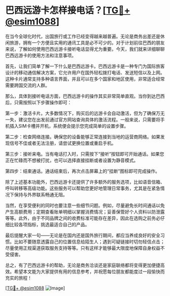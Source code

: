 # 巴西远游卡怎样接电话？[[TG💪+ @esim1088](https://t.me/s/esim1088)]

在当今全球化时代，出国旅行或工作已经变得越来越普遍。无论是商务出差还是休闲旅游，拥有一个方便且实用的通讯工具是必不可少的。对于计划前往巴西的朋友来说，了解如何使用巴西远游卡接听电话显得尤为重要。今天，我们就来详细聊聊巴西远游卡的使用方法和注意事项。

首先，让我们简单了解一下什么是巴西远游卡。巴西远游卡是一种专门为国际旅客设计的移动通信解决方案，它允许用户在国外轻松拨打电话、发送短信以及上网。这种卡片通常支持多种语言界面，并且可以在多个国家和地区使用，非常适合经常需要跨国交流的人群。

那么，具体到接听电话方面，巴西远游卡的操作其实非常简单直观。当你到达巴西后，只需按照以下步骤操作即可：

第一步：激活卡片。大多数情况下，购买后的远游卡会自动激活，但为了确保万无一失，建议您在出发前通过官方网站查询具体的激活流程。一般来说，只需要将手机插入SIM卡槽并开机，系统便会提示您完成简单的设置步骤。

第二步：检查网络连接。确保您的设备能够正常连接到当地的运营商网络。如果发现信号不佳或者无法注册，请尝试更换位置或重启手机。

第三步：接听来电。当有电话打入时，只需按下“接听”按钮即可开始通话。如果您正在忙碌而不想被打扰，也可以选择直接挂断或者设置为静音模式。

第四步：结束通话。通话结束后，再次点击屏幕上的“挂断”图标即可完成操作。

除了上述基本功能外，巴西远游卡还提供了许多额外的服务选项，比如语音信箱、呼叫转移等高级功能。这些服务可以帮助您更好地管理日常事务，尤其是在紧急情况下保持与外界联系畅通无阻。

当然，在享受便利的同时也要注意一些细节问题。例如，尽量避免长时间通话以免产生高额费用；定期查看账单明细以掌握消费情况；妥善保管好个人资料以防泄露等等。此外，由于不同品牌之间的收费标准可能存在差异，因此在选购之前务必仔细比较各项指标，挑选最适合自己的产品。

最后提醒大家一句——无论是在国内还是国外旅行期间，都应当养成良好的安全习惯。比如不要随意透露自己的位置信息给陌生人；遇到可疑链接时切勿轻信点击；尽量使用正规渠道获取服务支持等等。只有这样才能够最大限度地保障自身权益不受侵害。

总之，有了巴西远游卡的帮助，无论是商务洽谈还是家庭联络都将变得更加便捷高效。希望本文能为大家提供有用的信息参考，并祝愿每位朋友都能度过一段愉快而充实的旅程！

[[TG💪+ @esim1088](https://t.me/s/esim1088) ![Image](https://i.postimg.cc/4NQfJmqS/Snipaste-2025-05-13-00-14-12.png)]